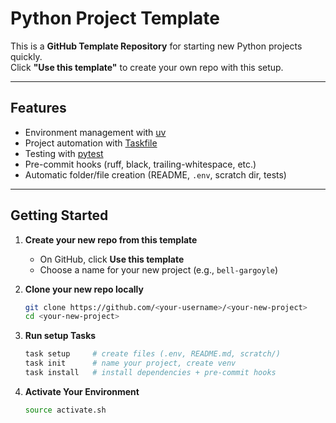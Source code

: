# Python Project Template

This is a **GitHub Template Repository** for starting new Python projects quickly.  
Click **"Use this template"** to create your own repo with this setup.

---

## Features

- Environment management with [uv](https://docs.astral.sh/uv/)
- Project automation with [Taskfile](https://taskfile.dev/)
- Testing with [pytest](https://docs.pytest.org/)
- Pre-commit hooks (ruff, black, trailing-whitespace, etc.)
- Automatic folder/file creation (README, `.env`, scratch dir, tests)

---

## Getting Started

1. **Create your new repo from this template**
   - On GitHub, click **Use this template**
   - Choose a name for your new project (e.g., `bell-gargoyle`)

2. **Clone your new repo locally**
   ```bash
   git clone https://github.com/<your-username>/<your-new-project>
   cd <your-new-project>
   ```
3. **Run setup Tasks**
   ```bash
   task setup     # create files (.env, README.md, scratch/)
   task init      # name your project, create venv
   task install   # install dependencies + pre-commit hooks
   ```
4. **Activate Your Environment**
   ```bash
   source activate.sh
   ```
